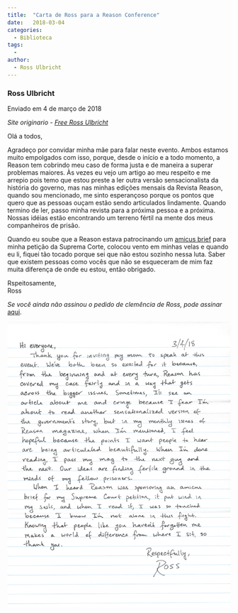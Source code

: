 ```yaml
---
title:  "Carta de Ross para a Reason Conference"
date:   2018-03-04
categories:
  - Biblioteca
tags:
  -
author:
  - Ross Ulbricht
---
```



### Ross Ulbricht 

Enviado em 4 de março de 2018


_Site originario - [Free Ross Ulbricht](https://freeross.org/reason-letter-2018/)_

Olá a todos,

Agradeço por convidar minha mãe para falar neste evento. Ambos estamos muito empolgados com isso, porque, desde o início e a todo momento, a Reason tem cobrindo meu caso de forma justa e de maneira a superar problemas maiores. Às vezes eu vejo um artigo ao meu respeito e me arrepio pois temo que estou preste a ler outra versão sensacionalista da história do governo, mas nas minhas edições mensais da Revista Reason, quando sou mencionado, me sinto esperançoso porque os pontos que quero que as pessoas ouçam estão sendo articulados lindamente. Quando termino de ler, passo minha revista para a próxima pessoa e a próxima. Nossas idéias estão encontrando um terreno fértil na mente dos meus companheiros de prisão.

Quando eu soube que a Reason estava patrocinando um [amicus brief](http://publichealthlawcenter.org/amicus-briefs) para minha petição da Suprema Corte, colocou vento em minhas velas e quando eu li, fiquei tão tocado porque sei que não estou sozinho nessa luta. Saber que existem pessoas como vocês que não se esqueceram de mim faz muita diferença de onde eu estou, então obrigado.

Rspeitosamente,  
Ross

_Se você ainda não assinou o pedido de clemência de Ross, pode assinar_ [aqui](https://www.change.org/p/freerosspetition-we-seek-potus-s-clemency-for-ross-ulbricht-serving-double-life-for-a-website-realdonaldtrump-free-ross).

![](../stuff/Reason_Conference_Letter_2018.jpeg)
